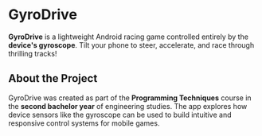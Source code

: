 # GyroDrive

**GyroDrive** is a lightweight Android racing game controlled entirely by the **device's gyroscope**. Tilt your phone to steer, accelerate, and race through thrilling tracks!


## About the Project

GyroDrive was created as part of the **Programming Techniques** course in the **second bachelor year** of engineering studies. The app explores how device sensors like the gyroscope can be used to build intuitive and responsive control systems for mobile games.

